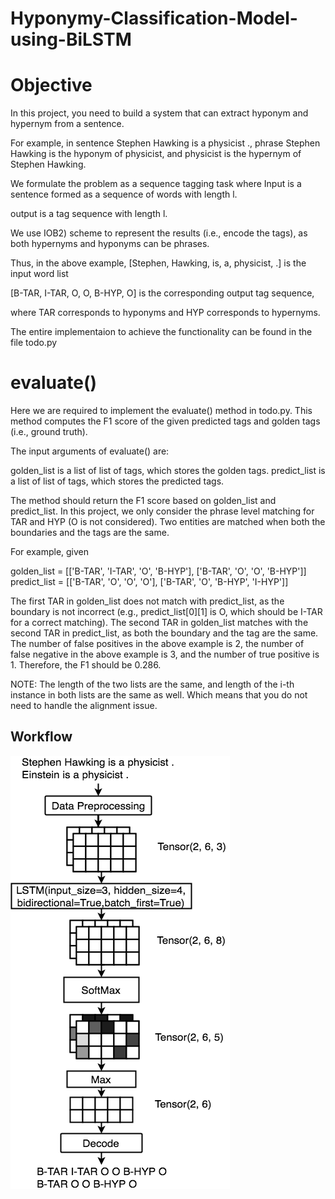 # Hyponymy-Classification-Model-using-BiLSTM

# Objective
In this project, you need to build a system that can extract hyponym and hypernym from a sentence.

For example, in sentence Stephen Hawking is a physicist ., phrase Stephen Hawking is the hyponym of physicist, and physicist is the hypernym of Stephen Hawking.

We formulate the problem as a sequence tagging task where Input is a sentence formed as a sequence of words with length  l.

output is a tag sequence with length  l.

We use IOB2) scheme to represent the results (i.e., encode the tags), as both hypernyms and hyponyms can be phrases.

Thus, in the above example,
[Stephen, Hawking, is, a, physicist, .] is the input word list

[B-TAR, I-TAR, O, O, B-HYP, O] is the corresponding output tag sequence, 

where TAR corresponds to hyponyms and HYP corresponds to hypernyms.

The entire implementaion to achieve the functionality can be found in the file todo.py

# evaluate()
Here we are required to implement the evaluate() method in todo.py. This method computes the F1 score of the given predicted tags and golden tags (i.e., ground truth).

The input arguments of evaluate() are:

golden_list is a list of list of tags, which stores the golden tags.
predict_list is a list of list of tags, which stores the predicted tags.

The method should return the F1 score based on golden_list and predict_list. In this project, we only consider the phrase level matching for TAR and HYP (O is not considered). Two entities are matched when both the boundaries and the tags are the same.

For example, given

golden_list = [['B-TAR', 'I-TAR', 'O', 'B-HYP'], ['B-TAR', 'O', 'O', 'B-HYP']]
predict_list = [['B-TAR', 'O', 'O', 'O'], ['B-TAR', 'O', 'B-HYP', 'I-HYP']]

The first TAR in golden_list does not match with predict_list, as the boundary is not incorrect (e.g., predict_list[0][1] is O, which should be I-TAR for a correct matching).
The second TAR in golden_list matches with the second TAR in predict_list, as both the boundary and the tag are the same.
The number of false positives in the above example is 2, the number of false negative in the above example is 3, and the number of true positive is 1. Therefore, the F1 should be 0.286.

NOTE:
The length of the two lists are the same, and length of the  i-th instance in both lists are the same as well. Which means that you do not need to handle the alignment issue.

## Workflow

![workflow](./workflow.png)
